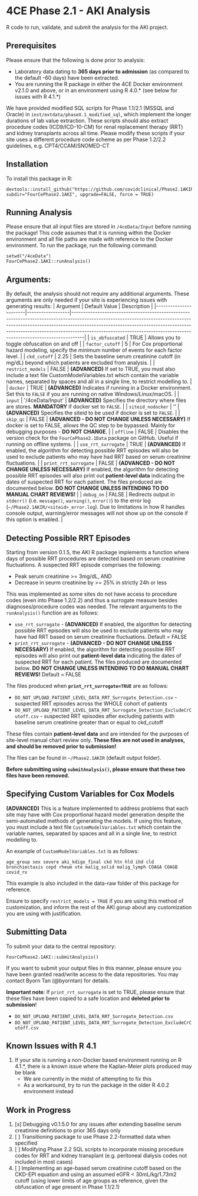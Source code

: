 # 4CE Phase 2.1 - AKI Analysis
R code to run, validate, and submit the analysis for the AKI project.

## Prerequisites
Please ensure that the following is done prior to analysis:
- Laboratory data dating to **365 days prior to admission** (as compared to the default -60 days) have been extracted.
- You are running the R package in either the 4CE Docker environment v2.1.0 and above, or in an environment using R 4.0.\* (see below for issues with R 4.1.\*)

We have provided modified SQL scripts for Phase 1.1/2.1 (MSSQL and Oracle) in `inst/extdata/phaseX.1_modified_sql`, which implement the longer durations of lab value extraction. 
These scripts should also extract procedure codes (ICD9/ICD-10-CM) for renal replacement therapy (RRT) and kidney transplants across all time.
Please modify these scripts if your site uses a different procedure code scheme as per Phase 1.2/2.2 guidelines, e.g. CPT4/CCAM/SNOMED-CT

## Installation
To install this package in R:
```
devtools::install_github("https://github.com/covidclinical/Phase2.1AKIRPackage", subdir="FourCePhase2.1AKI", upgrade=FALSE, force = TRUE)
```

## Running Analysis
Please ensure that all input files are stored in `/4ceData/Input` before running the package!
This code assumes that it is running within the Docker environment and all file paths are made with reference to the Docker environment.
To run the package, run the following command:

```
setwd("/4ceData")
FourCePhase2.1AKI::runAnalysis()
```
## Arguments:
By default, the analysis should not require any additional arguments.
These arguments are only needed if your site is experiencing issues with generating results:
| Argument              | Default Value    | Description                                                                                                                                                                                                                                                                                                                 |
|-----------------------|------------------|-----------------------------------------------------------------------------------------------------------------------------------------------------------------------------------------------------------------------------------------------------------------------------------------------------------------------------|
| `is_obfuscated`       | TRUE             | Allows you to toggle obfuscation on and off                                                                                                                                                                                                                                                                                 |
| `factor_cutoff`       | 5                | For Cox proportional hazard modeling, specify the minimum number of events for each  factor level.                                                                                                                                                                                                                          |
| `ckd_cutoff`          | 2.25             | Sets the baseline serum creatinine cutoff (in mg/dL) beyond which patients are excluded  from analysis.                                                                                                                                                                                                                     |
| `restrict_models`     | FALSE            | **(ADVANCED)** If set to TRUE, you must also include a text file CustomModelVariables.txt  which contain the variable names, separated by spaces and all in a single line, to  restrict modelling to.                                                                                                                       |
| `docker`              | TRUE             | **(ADVANCED)** Indicates if running in a Docker environment. Set this to `FALSE` if you  are running on native Windows/Linux/macOS.                                                                                                                                                                                         |
| `input`               | '/4ceData/Input' | **(ADVANCED)** Specifies the directory where files are stores. **MANDATORY** if docker  set to `FALSE`.                                                                                                                                                                                                                     |
| `siteid_nodocker`     | ''               | **(ADVANCED)** Specifies the siteid to be used if docker is set to `FALSE`.                                                                                                                                                                                                                                                 |
| `skip_qc`             | FALSE            | **(ADVANCED - DO NOT CHANGE UNLESS NECESSARY)** If docker is set to FALSE, allows the QC  step to be bypassed. Mainly for debugging purposes - **DO NOT CHANGE**.                                                                                                                                                           |
| `offline`             | FALSE            | Disables the version check for the `FourCePhase2.1Data` package on GitHub. Useful if  running on offline systems.                                                                                                                                                                                                           |
| `use_rrt_surrogate`   | TRUE            | **(ADVANCED)** If enabled, the algorithm for detecting possible RRT episodes will also be  used to exclude patients who may have had RRT based on serum creatinine fluctuations.                                                                                                                                            |
| `print_rrt_surrogate` | FALSE            | **(ADVANCED - DO NOT CHANGE UNLESS NECESSARY)** If enabled, the algorithm for detecting  possible RRT episodes will also print out **patient-level data** indicating the dates of  suspected RRT for each patient. The files produced are documented below. **DO NOT CHANGE  UNLESS INTENDING TO DO MANUAL CHART REVIEWS!** |
| `debug_on`            | FALSE            | Redirects output in `stderr()` (i.e. `message()`, `warning()`, `error()`) to the error log (`~/Phase2.1AKIR/<siteid>_error.log`). Due to limitations in how R handles console output,  warning/error messages will not show up on the console if this option is enabled.                                                    |

## Detecting Possible RRT Episodes
Starting from version 0.1.5, the AKI R package implements a function where days of possible RRT procedures are detected based on serum creatinine fluctuations.
A suspected RRT episode comprises the following:
- Peak serum creatinine >= 3mg/dL, AND
- Decrease in seurm creatinine by >= 25% in strictly 24h or less


This was implemented as some sites do not have access to procedure codes (even into Phase 1.2/2.2) and thus a surrogate measure besides diagnoses/procedure codes was needed.
The relevant arguments to the `runAnalysis()` function are as follows:
- `use_rrt_surrogate` - **(ADVANCED)** If enabled, the algorithm for detecting possible RRT episodes will also be used to exclude patients who may have had RRT based on serum creatinine fluctuations. Default = FALSE
- `print_rrt_surrogate` - **(ADVANCED - DO NOT CHANGE UNLESS NECESSARY)** If enabled, the algorithm for detecting possible RRT episodes will also print out **patient-level data** indicating the dates of suspected RRT for each patient. The files produced are documented below. **DO NOT CHANGE UNLESS INTENDING TO DO MANUAL CHART REVIEWS!** Default = FALSE


The files produced when **`print_rrt_surrogate=TRUE`** are as follows:
- `DO_NOT_UPLOAD_PATIENT_LEVEL_DATA_RRT_Surrogate_Detection.csv` - suspected RRT episodes across the WHOLE cohort of patients
- `DO_NOT_UPLOAD_PATIENT_LEVEL_DATA_RRT_Surrogate_Detection_ExcludeCrCutoff.csv` - suspected RRT episodes after excluding patients with baseline serum creatinine greater than or equal to ckd_cutoff

These files contain **patient-level data** and are intended for the purposes of site-level manual chart review only. **These files are not used in analyses, and should be removed prior to submission!**


The files can be found in `~/Phase2.1AKIR` (default output folder).

**Before submitting using `submitAnalysis()`, please ensure that these two files have been removed.**

## Specifying Custom Variables for Cox Models
**(ADVANCED)** This is a feature implemented to address problems that each site may have with Cox proportional hazard model generation despite the semi-automated methods of generating the models. 
If using this feature, you must include a text file `CustomModelVariables.txt` which contain the variable names, separated by spaces and all in a single line, to restrict modelling to. 

An example of `CustomModelVariables.txt` is as follows:
```
age_group sex severe aki_kdigo_final ckd htn hld ihd cld bronchiectasis copd rheum vte malig_solid malig_lymph COAGA COAGB covid_rx 
```
This example is also included in the data-raw folder of this package for reference.

Ensure to specify `restrict_models = TRUE` if you are using this method of customization, and inform the rest of the AKI gorup about any customization you are using with justification.

## Submitting Data
To submit your data to the central repository:

```
FourCePhase2.1AKI::submitAnalysis()
```
If you want to submit your output files in this manner, please ensure you have been granted read/write access to the data repositories. You may contact Byorn Tan (@byorntan) for details.

**Important note**:
If `print_rrt_surrogate` is set to TRUE, please ensure that these files have been copied to a safe location and **deleted prior to submission**!
- `DO_NOT_UPLOAD_PATIENT_LEVEL_DATA_RRT_Surrogate_Detection.csv`
- `DO_NOT_UPLOAD_PATIENT_LEVEL_DATA_RRT_Surrogate_Detection_ExcludeCrCutoff.csv`

## Known Issues with R 4.1
1) If your site is running a non-Docker based environment running on R 4.1.\*, there is a known issue where the Kaplan-Meier plots produced may be blank
   - We are currently in the midst of attempting to fix this
   - As a workaround, try to run the package in the older R 4.0.2 environment instead

## Work in Progress
1) [x] Debugging v0.1.5.0 for any issues after extending baseline serum creatinine definitions to prior 365 days only
2) [ ] Transitioning package to use Phase 2.2-formatted data when specified
3) [ ] Modifying Phase 2.2 SQL scripts to incorporate missing procedure codes for RRT and kidney transplant (e.g. peritoneal dialysis codes not included in most cases)
4) [ ] Implementing an age-based serum creatinine cutoff based on the CKD-EPI equation and using an assumed eGFR < 30mL/kg/1.73m2 cutoff (using lower limits of age groups as reference, given the obfuscation of age present in Phase 1.1/2.1)
